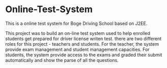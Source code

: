 Online-Test-System
==================

This is a online test system for Boge Driving School based on J2EE.


This project was to build an on-line test system used to help enrolled students get prepared for driver license writen test. there are two different roles for this project - teachers and students. For the teacher, the system provide exam management and student management capacities. For students, the system provide access to the exams and graded their submit automatically and show the parse of all the questions.
